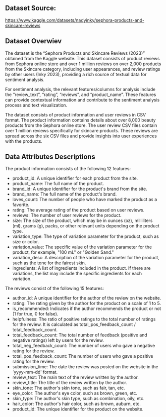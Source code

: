 ## Dataset Source:
https://www.kaggle.com/datasets/nadyinky/sephora-products-and-skincare-reviews

## Dataset Overwiev

The dataset is the “Sephora Products and Skincare Reviews (2023)” obtained from the Kaggle website. 
This dataset consists of product reviews from Sephora online store and over 1 million reviews on over 2,000 products from the Skincare category, including user appearances, and review ratings by other users (Inky 2023), 
providing a rich source of textual data for sentiment analysis.
  
For sentiment analysis, the relevant features/columns for analysis include the “review_text”, “rating”, “reviews”, and “product_name”. 
These features can provide contextual information and contribute to the sentiment analysis process and text visualization.
  
The dataset consists of product information and user reviews in CSV format. The product information contains details about over 8,000 beauty products from the Sephora online store.
The user review CSV files contain over 1 million reviews specifically for skincare products. These reviews are spread across the six CSV files and provide insights into user experiences with the products.

## Data Attributes Descriptions

The product information consists of the following 12 features:
  
- product_id: A unique identifier for each product from the site.
- product_name: The full name of the product.
- brand_id: A unique identifier for the product's brand from the site.
- brand_name: The full name of the product's brand.
- loves_count: The number of people who have marked the product as a favorite.
- rating: The average rating of the product based on user reviews.
- reviews: The number of user reviews for the product.
- size: The size of the product, which may be in ounces (oz), milliliters (ml), grams (g), packs, or other relevant units depending on the product type.
- variation_type: The type of variation parameter for the product, such as size or color.
- variation_value: The specific value of the variation parameter for the product, for example, "100 mL" or "Golden Sand."
- variation_desc: A description of the variation parameter for the product, such as the tone for the fairest skin.
- ingredients: A list of ingredients included in the product. If there are variations, the list may include the specific ingredients for each variation.
  
The reviews consist of the following 15 features:
  
- author_id: A unique identifier for the author of the review on the website.
- rating: The rating given by the author for the product on a scale of 1 to 5.
- is_recommended: Indicates if the author recommends the product or not (1 for true, 0 for false).
- helpfulness: The ratio of positive ratings to the total number of ratings for the review. It is calculated as total_pos_feedback_count / total_feedback_count.
- total_feedback_count: The total number of feedback (positive and negative ratings) left by users for the review.
- total_neg_feedback_count: The number of users who gave a negative rating for the review.
- total_pos_feedback_count: The number of users who gave a positive rating for the review.
- submission_time: The date the review was posted on the website in the 'yyyy-mm-dd' format.
- review_text: The main text of the review written by the author.
- review_title: The title of the review written by the author.
- skin_tone: The author's skin tone, such as fair, tan, etc.
- eye_color: The author's eye color, such as brown, green, etc.
- skin_type: The author's skin type, such as combination, oily, etc.
- hair_color: The author's hair color, such as brown, auburn, etc.
- product_id: The unique identifier for the product on the website.
